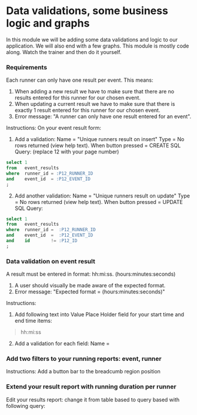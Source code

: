 # Data validations, some business logic and graphs
In this module we will be adding some data validations and logic to our application. We will also end with a few graphs.
This module is mostly code along. Watch the trainer and then do it yourself.

### Requirements
Each runner can only have one result per event. This means:
1. When adding a new result we have to make sure that there are no results entered for this runner for our chosen event.
2. When updating a current result we have to make sure that there is exactly 1 result entered for this runner for our chosen event.
3. Error message: "A runner can only have one result entered for an event".

Instructions:
On your event result form:
1. Add a validation:
  Name = "Unique runners result on insert"
  Type = No rows returned (view help text).
  When button pressed = CREATE
  SQL Query: (replace 12 with your page number)
  ```` sql
  select 1
  from   event_results
  where  runner_id = :P12_RUNNER_ID
  and    event_id  = :P12_EVENT_ID
  ;
  ````
2. Add another validation:
  Name = "Unique runners result on update"
  Type = No rows returned (view help text).
  When button pressed = UPDATE
  SQL Query:
  ```` sql
  select 1
  from   event_results
  where  runner_id =  :P12_RUNNER_ID
  and    event_id  =  :P12_EVENT_ID
  and    id        != :P12_ID
  ;
  ````

### Data validation on event result
A result must be entered in format: hh:mi:ss. (hours:minutes:seconds)
1. A user should visually be made aware of the expected format.
2. Error message: "Expected format = (hours:minutes:seconds)"

Instructions:
1. Add following text into Value Place Holder field for your start time and end time items:
> hh:mi:ss
2. Add a validation for each field:
Name = 

### Add two filters to your running reports: event, runner
Instructions:
Add a button bar to the breadcumb region position

### Extend your result report with running duration per runner
Edit your results report: change it from table based to query based with following query:
